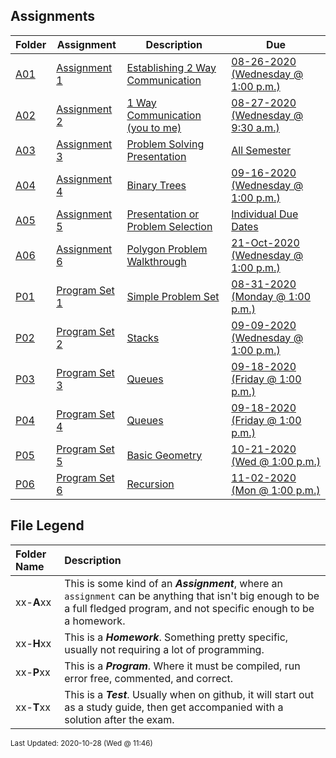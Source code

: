 ## Assignments
| Folder | Assignment | Description | Due|
 | ------------|------------|------------|------------|
 | [A01](https://github.com/rugbyprof/4883-Programming_Techniques/tree/master/Assignments/A01) | [ Assignment 1 ](https://github.com/rugbyprof/4883-Programming_Techniques/tree/master/Assignments/A01) | [ Establishing 2 Way Communication](https://github.com/rugbyprof/4883-Programming_Techniques/tree/master/Assignments/A01) | [08-26-2020 (Wednesday @ 1:00 p.m.)](https://github.com/rugbyprof/4883-Programming_Techniques/tree/master/Assignments/A01) |
 | [A02](https://github.com/rugbyprof/4883-Programming_Techniques/tree/master/Assignments/A02) | [ Assignment 2 ](https://github.com/rugbyprof/4883-Programming_Techniques/tree/master/Assignments/A02) | [ 1 Way Communication (you to me)](https://github.com/rugbyprof/4883-Programming_Techniques/tree/master/Assignments/A02) | [08-27-2020 (Wednesday @ 9:30 a.m.)](https://github.com/rugbyprof/4883-Programming_Techniques/tree/master/Assignments/A02) |
 | [A03](https://github.com/rugbyprof/4883-Programming_Techniques/tree/master/Assignments/A03) | [ Assignment 3 ](https://github.com/rugbyprof/4883-Programming_Techniques/tree/master/Assignments/A03) | [ Problem Solving Presentation](https://github.com/rugbyprof/4883-Programming_Techniques/tree/master/Assignments/A03) | [All Semester](https://github.com/rugbyprof/4883-Programming_Techniques/tree/master/Assignments/A03) |
 | [A04](https://github.com/rugbyprof/4883-Programming_Techniques/tree/master/Assignments/A04) | [ Assignment 4 ](https://github.com/rugbyprof/4883-Programming_Techniques/tree/master/Assignments/A04) | [ Binary Trees](https://github.com/rugbyprof/4883-Programming_Techniques/tree/master/Assignments/A04) | [09-16-2020 (Wednesday @ 1:00 p.m.)](https://github.com/rugbyprof/4883-Programming_Techniques/tree/master/Assignments/A04) |
 | [A05](https://github.com/rugbyprof/4883-Programming_Techniques/tree/master/Assignments/A05) | [ Assignment 5 ](https://github.com/rugbyprof/4883-Programming_Techniques/tree/master/Assignments/A05) | [ Presentation or Problem Selection](https://github.com/rugbyprof/4883-Programming_Techniques/tree/master/Assignments/A05) | [Individual Due Dates](https://github.com/rugbyprof/4883-Programming_Techniques/tree/master/Assignments/A05) |
 | [A06](https://github.com/rugbyprof/4883-Programming_Techniques/tree/master/Assignments/A06) | [ Assignment 6 ](https://github.com/rugbyprof/4883-Programming_Techniques/tree/master/Assignments/A06) | [ Polygon Problem Walkthrough](https://github.com/rugbyprof/4883-Programming_Techniques/tree/master/Assignments/A06) | [21-Oct-2020 (Wednesday @ 1:00 p.m.)](https://github.com/rugbyprof/4883-Programming_Techniques/tree/master/Assignments/A06) |
 | [P01](https://github.com/rugbyprof/4883-Programming_Techniques/tree/master/Assignments/P01) | [ Program Set 1 ](https://github.com/rugbyprof/4883-Programming_Techniques/tree/master/Assignments/P01) | [ Simple Problem Set](https://github.com/rugbyprof/4883-Programming_Techniques/tree/master/Assignments/P01) | [08-31-2020 (Monday @ 1:00 p.m.)](https://github.com/rugbyprof/4883-Programming_Techniques/tree/master/Assignments/P01) |
 | [P02](https://github.com/rugbyprof/4883-Programming_Techniques/tree/master/Assignments/P02) | [ Program Set 2 ](https://github.com/rugbyprof/4883-Programming_Techniques/tree/master/Assignments/P02) | [ Stacks](https://github.com/rugbyprof/4883-Programming_Techniques/tree/master/Assignments/P02) | [09-09-2020 (Wednesday @ 1:00 p.m.)](https://github.com/rugbyprof/4883-Programming_Techniques/tree/master/Assignments/P02) |
 | [P03](https://github.com/rugbyprof/4883-Programming_Techniques/tree/master/Assignments/P03) | [ Program Set 3 ](https://github.com/rugbyprof/4883-Programming_Techniques/tree/master/Assignments/P03) | [ Queues](https://github.com/rugbyprof/4883-Programming_Techniques/tree/master/Assignments/P03) | [09-18-2020 (Friday @ 1:00 p.m.)](https://github.com/rugbyprof/4883-Programming_Techniques/tree/master/Assignments/P03) |
 | [P04](https://github.com/rugbyprof/4883-Programming_Techniques/tree/master/Assignments/P04) | [ Program Set 4 ](https://github.com/rugbyprof/4883-Programming_Techniques/tree/master/Assignments/P04) | [ Queues](https://github.com/rugbyprof/4883-Programming_Techniques/tree/master/Assignments/P04) | [09-18-2020 (Friday @ 1:00 p.m.)](https://github.com/rugbyprof/4883-Programming_Techniques/tree/master/Assignments/P04) |
 | [P05](https://github.com/rugbyprof/4883-Programming_Techniques/tree/master/Assignments/P05) | [ Program Set 5 ](https://github.com/rugbyprof/4883-Programming_Techniques/tree/master/Assignments/P05) | [ Basic Geometry](https://github.com/rugbyprof/4883-Programming_Techniques/tree/master/Assignments/P05) | [10-21-2020 (Wed @ 1:00 p.m.)](https://github.com/rugbyprof/4883-Programming_Techniques/tree/master/Assignments/P05) |
 | [P06](https://github.com/rugbyprof/4883-Programming_Techniques/tree/master/Assignments/P06) | [ Program Set 6 ](https://github.com/rugbyprof/4883-Programming_Techniques/tree/master/Assignments/P06) | [ Recursion](https://github.com/rugbyprof/4883-Programming_Techniques/tree/master/Assignments/P06) | [11-02-2020 (Mon @ 1:00 p.m.)](https://github.com/rugbyprof/4883-Programming_Techniques/tree/master/Assignments/P06) |
 
    
## File Legend

| Folder Name | Description |
|:-----------|:-------------|
|xx-**A**xx | This is some kind of an ***Assignment***, where an `assignment` can be anything that isn't big enough to be a full fledged program, and not specific enough to be a homework. |
|xx-**H**xx | This is a ***Homework***. Something pretty specific, usually not requiring a lot of programming. |
|xx-**P**xx | This is a ***Program***. Where it must be compiled, run error free, commented, and correct. |
|xx-**T**xx | This is a ***Test***. Usually when on github, it will start out as a study guide, then get accompanied with a solution after the exam. |

    
<sup>Last Updated: 2020-10-28 (Wed @ 11:46)</sup>
